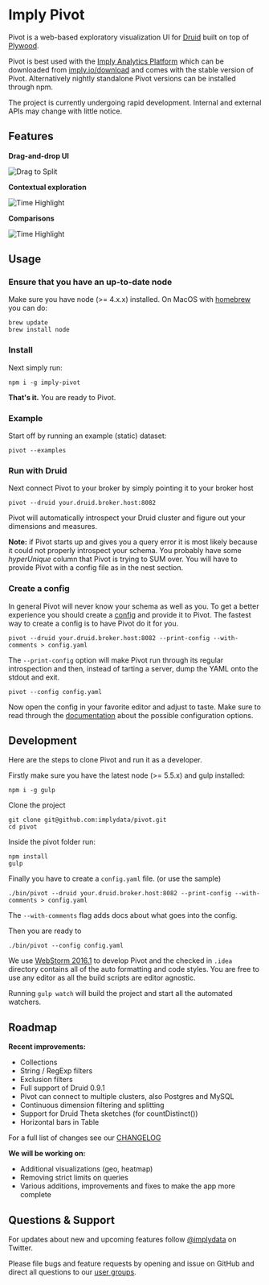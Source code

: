 # Imply Pivot

Pivot is a web-based exploratory visualization UI for [Druid](https://github.com/druid-io/druid) built on top of
[Plywood](https://github.com/implydata/plywood).

Pivot is best used with the [Imply Analytics Platform](http://imply.io/product)
which can be downloaded from [imply.io/download](http://imply.io/download) and comes with the stable version of Pivot.
Alternatively nightly standalone Pivot versions can be installed through npm.

The project is currently undergoing rapid development.
Internal and external APIs may change with little notice.

## Features

**Drag-and-drop UI**

![Drag to Split](https://github.com/shahsank3t/pivot-1/raw/master/docs/images/drag-and-drop.gif)

**Contextual exploration**

![Time Highlight](https://github.com/shahsank3t/pivot-1/raw/master/docs/images/explore.gif)

**Comparisons**

![Time Highlight](https://github.com/shahsank3t/pivot-1/raw/master/docs/images/compare.gif)

## Usage

### Ensure that you have an up-to-date node

Make sure you have node (>= 4.x.x) installed. On MacOS with [homebrew](http://brew.sh/) you can do:

```
brew update
brew install node
```

### Install

Next simply run:

```
npm i -g imply-pivot
```

**That's it.** You are ready to Pivot.


### Example

Start off by running an example (static) dataset:

```
pivot --examples
```

### Run with Druid

Next connect Pivot to your broker by simply pointing it to your broker host

```
pivot --druid your.druid.broker.host:8082
```

Pivot will automatically introspect your Druid cluster and figure out your dimensions and measures.

**Note:** if Pivot starts up and gives you a query error it is most likely because it could not properly introspect your schema.
You probably have some *hyperUnique* column that Pivot is trying to SUM over.
You will have to provide Pivot with a config file as in the nest section.

### Create a config

In general Pivot will never know your schema as well as you.
To get a better experience you should create a [config](https://github.com/shahsank3t/pivot-1/blob/master/docs/configuration.md) and provide it to Pivot.
The fastest way to create a config is to have Pivot do it for you.

```
pivot --druid your.druid.broker.host:8082 --print-config --with-comments > config.yaml
```

The `--print-config` option will make Pivot run through its regular introspection and then, instead of tarting a server, dump the YAML onto the stdout and exit.

```
pivot --config config.yaml
```

Now open the config in your favorite editor and adjust to taste.
Make sure to read through the [documentation](https://github.com/shahsank3t/pivot-1/blob/master/docs/configuration.md) about the possible configuration options.

## Development

Here are the steps to clone Pivot and run it as a developer.

Firstly make sure you have the latest node (>= 5.5.x) and gulp installed:

```
npm i -g gulp
```

Clone the project

```
git clone git@github.com:implydata/pivot.git
cd pivot
```

Inside the pivot folder run:

```
npm install
gulp
```

Finally you have to create a `config.yaml` file. (or use the sample)

```
./bin/pivot --druid your.druid.broker.host:8082 --print-config --with-comments > config.yaml
```

The `--with-comments` flag adds docs about what goes into the config.

Then you are ready to

```
./bin/pivot --config config.yaml
```

We use [WebStorm 2016.1](https://www.jetbrains.com/webstorm/) to develop Pivot and the checked in `.idea` directory contains
all of the auto formatting and code styles. You are free to use any editor as all the build scripts are editor agnostic.

Running `gulp watch` will build the project and start all the automated watchers.

## Roadmap

**Recent improvements:**

- Collections
- String / RegExp filters
- Exclusion filters
- Full support of Druid 0.9.1
- Pivot can connect to multiple clusters, also Postgres and MySQL
- Continuous dimension filtering and splitting
- Support for Druid Theta sketches (for countDistinct())
- Horizontal bars in Table

For a full list of changes see our [CHANGELOG](CHANGELOG.md)

**We will be working on:**

- Additional visualizations (geo, heatmap)
- Removing strict limits on queries
- Various additions, improvements and fixes to make the app more complete

## Questions & Support

For updates about new and upcoming features follow [@implydata](https://twitter.com/implydata) on Twitter.

Please file bugs and feature requests by opening and issue on GitHub and direct all questions to our [user groups](https://groups.google.com/forum/#!forum/imply-user-group).
